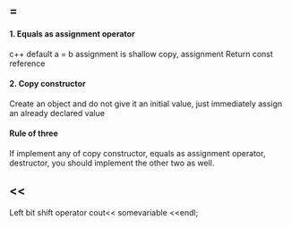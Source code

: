 ## =
#### 1. Equals as assignment operator
c++ default a = b assignment is shallow copy, assignment Return const reference
#### 2. Copy constructor
Create an object and do not give it an initial value, just immediately assign an already declared value
#### Rule of three
If implement any of copy constructor, equals as assignment operator, destructor,
you should implement the other two as well.


## <<
Left bit shift operator
cout<< somevariable  <<endl;
